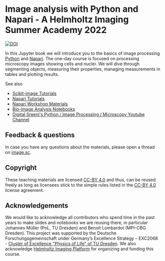 # Image analysis with Python and Napari - A Helmholtz Imaging Summer Academy 2022
[![DOI](https://zenodo.org/badge/DOI/10.5281/zenodo.7102242.svg)](https://doi.org/10.5281/zenodo.7102242)

In this Jupyter book we will introduce you to the basics of image processing [Python](https://python.org/) and [Napari](https://napari.org/). The one-day course is focused on processing microscopy images showing cells and nuclei. We will dive through segmenting objects, measuring their properties, managing measurements in tables and plotting results.

See also
* [Scikit-image Tutorials](https://scikit-image.org/docs/stable/user_guide/tutorials.html)
* [Napari Tutorials](https://napari.org/stable/tutorials/index.html)
* [Napari Workshop Materials](https://napari.org/stable/further-resources/napari-workshops.html)
* [Bio-image Analysis Notebooks](https://haesleinhuepf.github.io/BioImageAnalysisNotebooks/intro.html)
* [Digital Sreeni's Python / Image Processing / Microscopy Youtube Channel](https://youtube.com/digitalsreeni)

## Feedback & questions
In case you have any questions about the materials, please open a thread on [image.sc](https://image.sc).

## Copyright
These teaching materials are licensed [CC-BY 4.0](https://creativecommons.org/licenses/by/4.0/) and thus, can be reused freely as long as licensees stick to the simple rules listed in the [CC-BY 4.0](https://creativecommons.org/licenses/by/4.0/) license agreement.

## Acknowledgements 
We would like to acknowledge all contributors who spend time in the past years to make slides and notebooks we are reusing there, in particular Johannes Müller (PoL, TU Dresden) and Benoit Lombardot (MPI-CBG Dresden). This project was supported by the Deutsche Forschungsgemeinschaft under Germany’s Excellence Strategy – EXC2068 - [Cluster of Excellence "Physics of Life" of TU Dresden](https://physics-of-life.tu-dresden.de/). We also acknowledge [Helmholtz Imaging Platform](https://helmholtz-imaging.de/) for organizing and funding this course.
